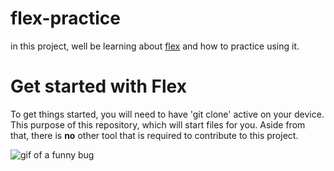 # flex-practice
in this project, well be learning about [flex](https://www.w3schools.com/css/css3_flexbox.asp) and how to practice using it.


# Get started with Flex
To get things started, you will need to have 'git clone' active on your device. This purpose of this repository, which will start files for you. Aside from that, there is **no** other tool that is required to contribute to this project.

![gif of a funny bug](https://media.giphy.com/media/Y4amydtsT11DMxWCdP/giphy.gif)